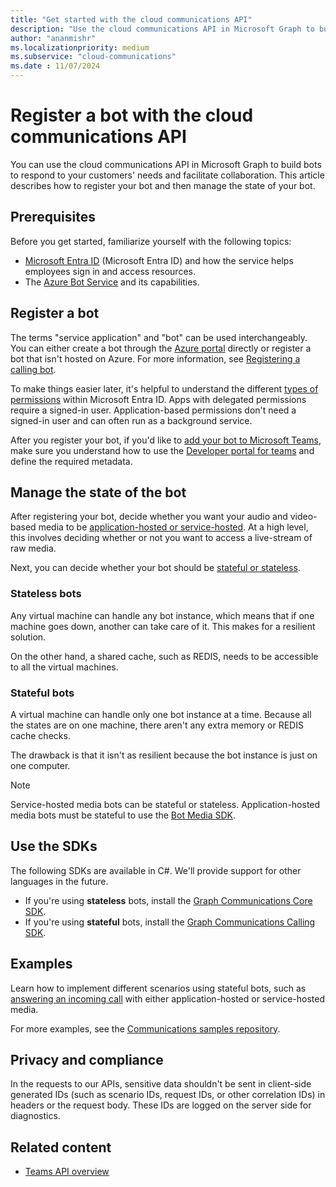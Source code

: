 ```yaml
---
title: "Get started with the cloud communications API"
description: "Use the cloud communications API in Microsoft Graph to build bots for your customers. Learn how to register your bot and then manage the state of your bot."
author: "ananmishr"
ms.localizationpriority: medium
ms.subservice: "cloud-communications"
ms.date : 11/07/2024
---
```


# Register a bot with the cloud communications API

You can use the cloud communications API in Microsoft Graph to build bots to respond to your customers' needs and facilitate collaboration. This article describes how to register your bot and then manage the state of your bot.

## Prerequisites

Before you get started, familiarize yourself with the following topics:

- [Microsoft Entra ID](/azure/active-directory/fundamentals/active-directory-whatis)
(Microsoft Entra ID) and how the service helps employees sign in and access resources.
- The [Azure Bot Service](/azure/bot-service/bot-service-overview-introduction?view=azure-bot-service-3.0&preserve-view=true) and its capabilities.

## Register a bot

The terms "service application" and "bot" can be used interchangeably. You can either create a bot through the [Azure portal](https://azure.microsoft.com/features/azure-portal/) directly or register a bot that isn't hosted on Azure.
For more information, see [Registering a calling bot](https://microsoftgraph.github.io/microsoft-graph-comms-samples/docs/articles/calls/register-calling-bot.html). 

To make things easier later, it's helpful to understand the different [types of permissions](/azure/active-directory/develop/v1-permissions-and-consent#types-of-permissions) within Microsoft Entra ID. Apps with delegated permissions require a signed-in user. Application-based permissions don't need a signed-in user and can often run as a background service.

After you register your bot, if you'd like to [add your bot to Microsoft Teams](/microsoftteams/platform/concepts/calls-and-meetings/registering-calling-bot), make sure you understand how to use the [Developer portal for teams](/microsoftteams/platform/concepts/build-and-test/teams-developer-portal) and define the required metadata.

## Manage the state of the bot

After registering your bot, decide whether you want your audio and video-based media to be [application-hosted or service-hosted](cloud-communications-media.md). At a high level, this involves deciding whether or not you want to access a live-stream of raw media.

Next, you can decide whether your bot should be [stateful or stateless](https://microsoftgraph.github.io/microsoft-graph-comms-samples/docs/articles/calls/StateManagement.html).

### Stateless bots

Any virtual machine can handle any bot instance, which means that if one machine goes down, another can take care of it. This makes for a resilient solution.

On the other hand, a shared cache, such as REDIS, needs to be accessible to all the virtual machines.

### Stateful bots

A virtual machine can handle only one bot instance at a time. Because all the states are on one machine, there aren't any extra memory or REDIS cache checks.

The drawback is that it isn't as resilient because the bot instance is just on one computer.

> [!NOTE]
> Service-hosted media bots can be stateful or stateless. Application-hosted media bots must be stateful to use the [Bot Media SDK](https://www.nuget.org/packages/Microsoft.Skype.Bots.Media).

## Use the SDKs

The following SDKs are available in C#. We'll provide support for other languages in the future.

- If you're using **stateless** bots, install the [Graph Communications Core SDK](https://www.nuget.org/packages/Microsoft.Graph.Communications.Core).
- If you're using **stateful** bots, install the [Graph Communications Calling SDK](https://www.nuget.org/packages/Microsoft.Graph.Communications.Calls).

## Examples

Learn how to implement different scenarios using stateful bots, such as [answering an incoming call](https://microsoftgraph.github.io/microsoft-graph-comms-samples/docs/articles/index.html#example-incoming-calls) with either application-hosted or service-hosted media.

For more examples, see the [Communications samples repository](https://microsoftgraph.github.io/microsoft-graph-comms-samples/docs/index.html).

## Privacy and compliance

In the requests to our APIs, sensitive data shouldn't be sent in client-side generated IDs (such as scenario IDs, request IDs, or other correlation IDs) in headers or the request body. These IDs are logged on the server side for diagnostics.

## Related content

- [Teams API overview](teams-concept-overview.md)
